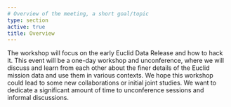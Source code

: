 ```yaml
---
# Overview of the meeting, a short goal/topic
type: section
active: true
title: Overview
---
```

The workshop will focus on the early Euclid Data Release and how to hack it. This event will be a one-day workshop and unconference, where we will discuss and learn from each other about the finer details of the Euclid mission data and use them in various contexts. We hope this workshop could lead to some new collaborations or initial joint studies. We want to dedicate a significant amount of time to unconference sessions and informal discussions.
